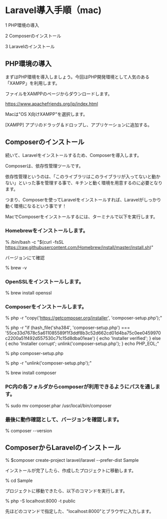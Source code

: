 # Laravel導入手順（mac)

1 PHP環境の導入

2 Composerのインストール

3 Laravelのインストール

## PHP環境の導入

まずはPHP環境を導入しましょう。今回はPHP開発環境として人気のある「XAMPP」を利用します。

ファイルをXAMPPのページからダウンロードします。

https://www.apachefriends.org/jp/index.html

Macは"OS X向けXAMPP"を選択します。

[XAMPP] アプリのドラッグ＆ドロップし、アプリケーションに追加する。

## Composerのインストール

続いて、Laravelをインストールするため、Composerを導入します。

Composerは、依存性管理ツールです。

依存性管理というのは、「このライブラリはこのライブラリが入ってないと動かない」といった事を管理する事で、キチンと動く環境を用意するのに必要となります。

つまり、Composerを使ってLaravelをインストールすれば、Laravelがしっかり動く環境になるという事です！

MacでComposerをインストールするには、ターミナルで以下を実行します。

### Homebrewをインストールします。

% /bin/bash -c "$(curl -fsSL https://raw.githubusercontent.com/Homebrew/install/master/install.sh)"

バージョンにて確認

% brew -v

### OpenSSLをインストールします。

% brew install openssl

### Composerをインストールします。

% php -r "copy('https://getcomposer.org/installer', 'composer-setup.php');"

% php -r "if (hash_file('sha384', 'composer-setup.php') === '55ce33d7678c5a611085589f1f3ddf8b3c52d662cd01d4ba75c0ee0459970c2200a51f492d557530c71c15d8dba01eae') { echo 'Installer verified'; } else { echo 'Installer corrupt'; unlink('composer-setup.php'); } echo PHP_EOL;"

% php composer-setup.php

% php -r "unlink('composer-setup.php');"

% brew install composer

### PC内の各フォルダからcomposerが利用できるようにパスを通します。

% sudo mv composer.phar /usr/local/bin/composer

### 最後に動作確認として、バージョンを確認します。

% composer --version

## ComposerからLaravelのインストール

% $composer create-project laravel/laravel --prefer-dist Sample

インストールが完了したら、作成したプロジェクトに移動します。

% cd Sample

プロジェクトに移動できたら、以下のコマンドを実行します。

% php -S localhost:8000 -t public

先ほどのコマンドで指定した、"localhost:8000"とブラウザに入力します。
